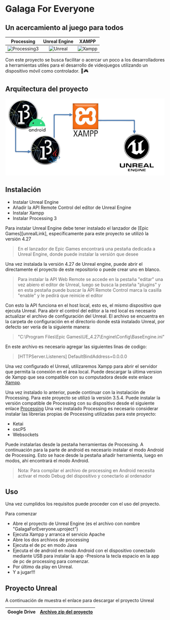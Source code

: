 # Galaga For Everyone
## Un acercamiento al juego para todos

Processing             |  Unreal Engine | XAMPP
:-------------------------:|:-------------------------:|:-------------------------:
![Processing3](https://upload.wikimedia.org/wikipedia/commons/thumb/2/2e/Processing_3_logo.png/240px-Processing_3_logo.png) | ![Unreal](https://upload.wikimedia.org/wikipedia/commons/thumb/2/20/UE_Logo_Black_Centered.svg/220px-UE_Logo_Black_Centered.svg.png)  | ![Xampp](https://upload.wikimedia.org/wikipedia/commons/thumb/0/03/Xampp_logo.svg/320px-Xampp_logo.svg.png)

Con este proyecto se busca facilitar o acercar un poco a los desarrolladores a herramientas utiles para el desarrollo de 
videojuegos utilizando un dispositivo móvil como controlador. 📱🎮

## Arquitectura del proyecto

![ArquitecturaProyecto](https://github.com/JoseCarlosChaparro/GalagaForEveryone/blob/main/Imagenes/Arquitectura-removebg-preview.png?raw=true)

## Instalación

- Instalar Unreal Engine
- Añadir la API Remote Control del editor de Unreal Engine
- Instalar Xampp
- Instalar Processing 3

Para instalar Unreal Engine debe tener instalado el lanzador de [Epic Games][unrealLink],
específicamente para este proyecto se utilizó la versión 4.27


> En el lanzador de Epic Games
> encontrará una pestaña dedicada 
> a Unreal Engine, donde puede 
> instalar la versión que desee

Una vez instalada la versión 4.27 de Unreal engine, puede abrir el directamente el proyecto de este repositorio
o puede crear uno en blanco.

> Para instalar la API Web Remote se accede en la pestaña "editar" una vez abiero el editor de Unreal,
> luego se busca la pestaña "plugins" y en esta pestaña puede buscar la API Remote Control
> marca la casilla "enable" y le pedirá que reinicie el editor

Con esto la API funciona en el host local, esto es, el mismo dispositivo que ejecuta Unreal.
Para abrir el control del editor a la red local es necesario actualizar el archivo de configuración del Unreal.
El archivo se encuentra en la carpeta de configuración en el directorio donde está instalado Unreal, por defecto
ser vería de la siguiente manera:
> "C:\Program Files\Epic Games\UE_4.27\Engine\Config\BaseEngine.ini"

En este archivo es necesario agregar las siguientes linas de codigo:

> [HTTPServer.Listeners]
> DefaultBindAddress=0.0.0.0

Una vez configurado el Unreal, utilizaremos Xampp para abrir el servidor que permita la conexión en el área local.
Puede descargar la última version de Xampp que sea compatible con su computadora desde este enlace [Xampp][xamppEnlace].

Una vez instalado lo anterior, puede continuar con la instalación de Processing. Para este proyecto se utilizó la versión 3.5.4.
Puede instalar la versión compatible de Processing con su dispositivo desde el siguiente enlace [Processing][procEnlace]
Una vez instalado Processing es necesario considerar instalar las librerías propias de Processing utilizadas para este proyecto:

- Ketai
- oscP5
- Websockets

Puede instalarlas desde la pestaña herramientas de Processing. A continuación para la parte de android es necesario instalar el modo Android de Processing. Esto se hace desde la pestaña añadir herramienta, luego en modos, ahí encontrará el modo Android.

> Nota: Para compilar el archivo de processing en Android necesita activar el modo Debug del dispositivo y conectarlo al ordenador

## Uso

Una vez cumplidos los requisitos puede proceder con el uso del proyecto.

Para comenzar

- Abre el proyecto de Unreal Engine (es el archivo con nombre "GalagaForEveryone.uproject")
- Ejecuta Xampp y arranca el servicio Apache
- Abre los dos archivos de processing
- Ejecuta el de pc en modo Java
- Ejecuta el de android en modo Android con el dispositivo conectado mediante USB para instalar la app
-Presiona la tecla espacio en la app de pc de processing para comenzar.
- Por último da play en Unreal.
- Y a jugar!!!


## Proyecto Unreal

A continuación de muestra el enlace para descargar el proyecto Unreal

| Google Drive | [Archivo zip del proyecto][UnrealEnlace] |
| ------ | ------ |


   [procEnlace]: <https://processing.org/download>
   [xamppEnlace]: <https://www.apachefriends.org/es/download.html>
   [UnrealEnlace]: <https://drive.google.com/file/d/145v9M007WQ7amIzZcEqCKoZuR-CWaxRu/view?usp=sharing>
   
